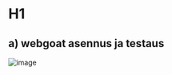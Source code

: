 # H1










## a) webgoat asennus ja testaus

![image](https://user-images.githubusercontent.com/93308960/198050912-417c5c9d-170f-473d-811f-9933b11866a6.png)

